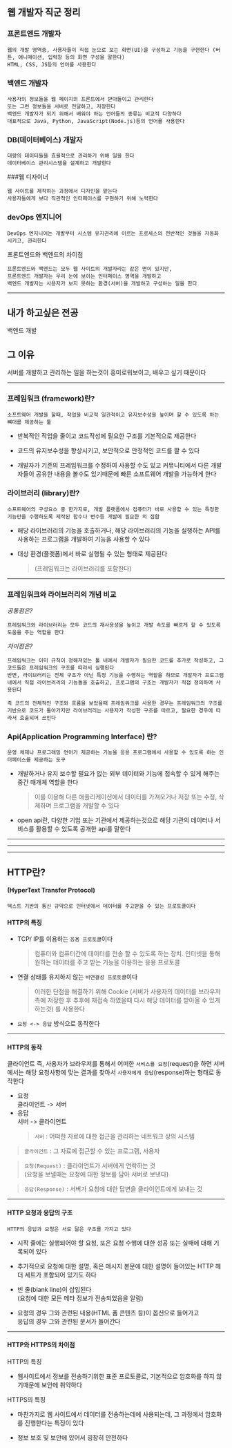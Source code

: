 ## 웹 개발자 직군 정리

### 프론트엔드 개발자

```
웹의 개발 영역중, 사용자들이 직접 눈으로 보는 화면(UI)을 구성하고 기능을 구현한다 (버튼, 애니메이션, 입력창 등의 화면 구성을 말한다)
HTML, CSS, JS등의 언어를 사용한다
```

### 백엔드 개발자

```
사용자의 정보들을 웹 페이지의 프론트에서 받아들이고 관리한다
또는 그런 정보들을 서버로 전달하고, 저장한다
백엔드 개발자가 되기 위해서 배워야 하는 언어들의 종류는 비교적 다양하다
대표적으로 Java, Python, JavaScript(Node.js)등의 언어를 사용한다
```

### DB(데이터베이스) 개발자

```
대량의 데이터들을 효율적으로 관리하기 위해 일을 한다
데이터베이스 관리시스템을 설계하고 개발한다
```

###웹 디자이너

```
웹 사이트를 제작하는 과정에서 디자인을 맡는다
사용자들에게 보다 직관적인 인터페이스를 구현하기 위해 노력한다
```

### devOps 엔지니어

```
DevOps 엔지니어는 개발부터 시스템 유지관리에 이르는 프로세스의 전반적인 것들을 자동화 시키고, 관리한다
```

프론트엔드와 백엔드의 차이점

```
프론트엔드와 백엔드는 모두 웹 사이트의 개발자라는 같은 면이 있지만,
프론트엔드 개발자는 우리 눈에 보이는 인터페이스 영역을 개발하고
백엔드 개발자는 사용자가 보지 못하는 환경(서버)을 개발하고 구성하는 일을 한다
```

---

## 내가 하고싶은 전공

백엔드 개발

## 그 이유

서버를 개발하고 관리하는 일을 하는것이 흥미로워보이고, 배우고 싶기 때문이다

---

### 프레임워크 (framework)란?

```
소프트웨어 개발을 할때, 작업을 비교적 일관적이고 유지보수성을 높이며 할 수 있도록 하는 뼈대를 제공하는 툴
```

- 반복적인 작업을 줄이고 코드작성에 필요한 구조를 기본적으로 제공한다

- 코드의 유지보수성을 향상시키고, 보안적으로 안정적인 코드를 짤 수 있다

- 개발자가 기존의 프레임워크를 수정하여 사용할 수도 있고 커뮤니티에서 다른
  개발자들이 공유한 내용을 볼수도 있기때문에 빠른 소프트웨어 개발을 가능하게 한다

### 라이브러리 (library)란?

```
소프트웨어의 구성요소 중 한가지로, 개발 플랫폼에서 컴퓨터가 바로 사용할 수 있는 특정한 기능만을 수행하도록 제작된 함수나 변수등 개발에 필요한 의 집합
```

- 해당 라이브러리의 기능을 호출하거나, 해당 라이브러리의 기능을 실행하는 API를 사용하는 프로그램을 개발하여 기능을 사용할 수 있다

- 대상 환경(플랫폼)에서 바로 실행될 수 있는 형태로 제공된다
  > (프레임워크는 라이브러리를 포함한다)

---

### 프레임워크와 라이브러리의 개념 비교

_공통점은?_

```
프레임워크와 라이브러리는 모두 코드의 재사용성을 높이고 개발 속도를 빠르게 할 수 있도록 도움을 주는 역할을 한다
```

_차이점은?_

```
프레임워크는 이미 규칙이 정해져있는 툴 내에서 개발자가 필요한 코드를 추가로 작성하고, 그 코드들은 프레임워크의 구조를 따라서 실행된다
반면, 라이브러리는 전체 구조가 아닌 특정 기능을 수행하는 역할을 하므로 개발자가 프로그램 내에서 직접 라이브러리의 기능들을 호출하고, 프로그램의 구조는 개발자가 직접 정의하여 사용된다

즉 코드의 전체적인 구조와 흐름을 보았을때 프레임워크를 사용한 경우는 프레임워크의 구조를 기반으로 코드가 돌아가지만 라이브러리는 사용자가 작성한 구조를 따르고, 필요한 경우에 따라서 호출되어 쓰인다
```

### Api(Application Programming Interface) 란?

```
운영 체제나 프로그래밍 언어가 제공하는 기능을 응용 프로그램에서 사용할 수 있도록 하는 인터페이스를 제공하는 도구
```

- 개발하거나 유지 보수할 필요가 없는 외부 데이터와 기능에 접속할 수 있게 해주는 중간 매개체 역할을 한다

  > 이를 이용해 다른 애플리케이션에서 데이터를 가져오거나 저장 또는 수정, 삭제하며 프로그램을 개발할 수 있다

- open api란, 다양한 기업 또는 기관에서 제공하는것으로 해당 기관의 데이터나 서비스를 활용할 수 있도록 공개한 api를 말한다

---

---

---

## HTTP란?

#### (HyperText Transfer Protocol)

```
텍스트 기반의 통신 규약으로 인터넷에서 데이터를 주고받을 수 있는 프로토콜이다
```

#### HTTP의 특징

- TCP/ IP를 이용하는 `응용 프로토콜`이다

  > 컴퓨터와 컴퓨터간에 데이터를 전송 할 수 있도록 하는 장치. 인터넷을 통해 원하는 데이터를 주고 받는 기능을 이용하는 응용 프로토콜

- 연결 상태를 유지하지 않는 `비연결성 프로토콜`이다

  > 이러한 단점을 해결하기 위해 Cookie (서버가 사용자의 데이터를 브라우저 측에 저장한 후 추후에 재접속 하였을때 다시 해당 데이터를 받아올 수 있게하는것) 를 사용한다

- `요청 <-> 응답` 방식으로 동작한다

---

#### HTTP의 동작

클라이언트 즉, 사용자가 브라우저를 통해서 어떠한 `서비스를 요청`(request)을 하면 서버에서는 해당 요청사항에 맞는 결과를 찾아서 `사용자에게 응답`(response)하는 형태로 동작한다

- 요청  
  클라이언트 -> 서버
- 응답  
  서버 -> 클라이언트
  > `서버` : 어떠한 자료에 대한 접근을 관리하는 네트워크 상의 시스템

> `클라이언트` : 그 자료에 접근할 수 있는 프로그램, 사용자

> `요청(Request)` : 클라이언트가 서버에게 연락하는 것  
> (요청을 보낼때는 요청에 대한 정보를 담아 서버로 보낸다)

> `응답(Response)` : 서버가 요청에 대한 답변을 클라이언트에게 보내는 것

---

#### HTTP 요청과 응답의 구조

`HTTP의 응답과 요청은 서로 닮은 구조를 가지고 있다`

- 시작 줄에는 실행되어야 할 요청, 또은 요청 수행에 대한 성공 또는 실패에 대해 기록되어 있다

- 추가적으로 요청에 대한 설명, 혹은 메시지 본문에 대한 설명이 들어있는 HTTP 헤더 세트가 포함되어 있기도 하다

- 빈 줄(blank line)이 삽입된다  
  (요청에 대한 모든 메타 정보가 전송되었음을 알림)

- 요청의 경우 그와 관련된 내용(HTML 폼 콘텐츠 등)이 옵션으로 들어가고  
  응답의 경우 그와 관련된 문서가 들어간다

---

#### HTTP와 HTTPS의 차이점

HTTP의 특징

- 웹사이트에서 정보를 전송하기위한 표준 프로토콜로, 기본적으로 암호화를 하지 않기때문에 보안에 취약하다

HTTPS의 특징

- 마찬가지로 웹 사이트에서 데이터를 전송하는데에 사용되는데, 그 과정에서 암호화를 진행한다는 특징이 있다

- 정보 보호 및 보안에 있어서 굉장히 안전하다
